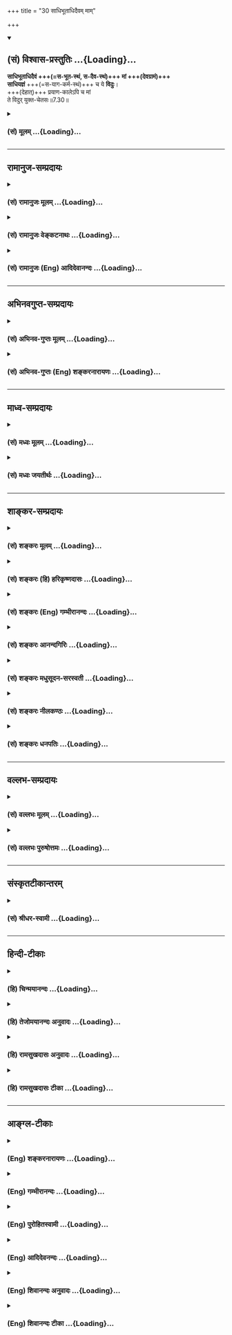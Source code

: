+++
title = "30 साधिभूताधिदैवम् माम्"

+++
<div class="js_include" newlevelforh1="2" title="(सं) विश्वास-प्रस्तुतिः" unfilled url="/mahAbhAratam/vyAsaH/shlokashaH/06-bhIShma-parva/03-bhagavad-gItA-parva/saMskRtam/vishvAsa-prastutiH/07_jnAna-vijnAna-yogaH/30_sAdhibhUtAdhidaiv.md">
<details open><summary><h2>(सं) विश्वास-प्रस्तुतिः ...{Loading}...</h2></summary>

**साधिभूताधिदैवं +++(=स-भूत-स्थं, स-दैव-स्थं)+++ मां +++(देवग्रामं)+++  
साधियज्ञं** +++(=स-याग-कर्म-स्थं)+++ च ये **विदुः**।  
+++(देहात्)+++ प्रयाण-कालेऽपि च मां  
ते विदुर् युक्त-चेतसः॥7.30॥
</details>
</div>
<div class="js_include collapsed" newlevelforh1="3" title="(सं) मूलम्" unfilled url="/mahAbhAratam/vyAsaH/shlokashaH/06-bhIShma-parva/03-bhagavad-gItA-parva/saMskRtam/mUlam/07_jnAna-vijnAna-yogaH/30_sAdhibhUtAdhidaiv.md">
<details><summary><h3>(सं) मूलम् ...{Loading}...</h3></summary>

साधिभूताधिदैवं मां साधियज्ञं च ये विदुः।  
प्रयाणकालेऽपि च मां ते विदुर्युक्तचेतसः।।7.30।।
</details>
</div>


_________________
## रामानुज-सम्प्रदायः
<div class="js_include collapsed" newlevelforh1="3" title="(सं) रामानुजः मूलम्" unfilled url="/mahAbhAratam/vyAsaH/shlokashaH/06-bhIShma-parva/03-bhagavad-gItA-parva/saMskRtam/rAmAnujaH/mUlam/07_jnAna-vijnAna-yogaH/30_sAdhibhUtAdhidaiv.md">
<details><summary><h3>(सं) रामानुजः मूलम् ...{Loading}...</h3></summary>

।।7.30।। अत्र **य** इति पुनर्निर्देशात्  
पूर्वनिर्दिष्टेभ्यः अन्ये अधिकारिणो ज्ञायन्ते। 

**साधिभूतं साधिदैवं माम्** ऐश्वर्यार्थिनो ये विदुः इत्य् एतद् 
अनुवाद-स्वरूपम् अपि  
अप्राप्तार्थत्वात् तद्-विधायकम् एव।

तथा **साधियज्ञम्** इत्यपि त्रयाणाम् अधिकारिणाम् अविशेषेण विधीयते  
अर्थ-स्वाभाव्यात् त्रयाणां हि नित्य-नैमित्तिक-रूप-महा-यज्ञाद्य्-अनुष्ठानम् अवर्जनीयम्।  
ते च **प्रयाणकाले ऽपि** स्व-प्राप्यानुगुणं **मां विदुः**।  

**ते च** इति चकारात् पूर्वे जरा-मरण-मोक्षाय यतमानाश् च **प्रयाण-कालेऽपि विदुः** इति समुच्चीयन्ते।  
अनेन ज्ञानिनः अपि अर्थस्वाभाव्यात् **साधियज्ञं मां विदुः प्रयाणकाले अपि** स्व-प्राप्यानुगुणं मां विदुः इति उक्तं भवति।

</details>
</div>
<div class="js_include collapsed" newlevelforh1="3" title="(सं) रामानुजः वेङ्कटनाथः" unfilled url="/mahAbhAratam/vyAsaH/shlokashaH/06-bhIShma-parva/03-bhagavad-gItA-parva/saMskRtam/rAmAnujaH/venkaTanAthaH/07_jnAna-vijnAna-yogaH/30_sAdhibhUtAdhidaiv.md">
<details><summary><h3>(सं) रामानुजः वेङ्कटनाथः ...{Loading}...</h3></summary>

  
  
।।7.30।। साधिभूत इति श्लोकस्यश्वर्यार्थिविषयत्वं वक्तुमधिकारिणो
भेदमात्रज्ञापकं तावद्दर्शयति अत्रेति। पूर्वाधिकारिविषयत्वेसाधियज्ञं च ते
विदुः इति हि वक्तव्यम् न चैवं शिष्टाः पठन्ति। न चात्र यच्छब्दावृत्तेः
प्रयोजनमस्तीति भावः। प्रश्नोत्तरवशाच्चाधिकारिभेदः सेत्स्यति। एवं
सामान्येन ज्ञातमधिकारिभेदमधिभूतादिसामर्थ्याद्विशिनष्टिऐश्वर्यार्थिन
इति। जरामरणमोक्षाय \[7।29\] इत्यादाविव अत्रापि यच्छब्दवशादनुवादत्वं
प्रतीतमिति तत्प्रतिक्षिपतिइत्येतदित्यादिना। यदाग्नेयोऽष्टाकपालः
\[श.ब्रा.2।5।1।11\] इत्यादिवदिति भावः। अस्य च विधित्वं प्रश्नादिवशाच्च
फलिष्यति। नह्यवगते प्रश्नाद्यवकाशः। साधियज्ञम् इत्यस्यैकस्मिन्नधिकारिणि
निर्दिष्टस्याप्यर्थस्वाभाव्यात्ति्रष्वप्यन्वयं दर्शयति
तथेति। अर्थस्वाभाव्यादिति सर्वाधिकारिसाधारणतया
प्रमाणसिद्धयज्ञाख्यपदार्थस्वाभाव्यादित्यर्थः। एतदेव दर्शयति त्रयाणां
हीति। अन्यथासन्ध्याहीनोऽशुचिर्नित्यमनर्हः सर्वकर्मसु इत्यादिक्रमेण
कर्मानर्हत्वादिप्रसङ्ग इत्यभिप्रायेणाहअवर्जनीयमिति। अपि
चेत्येकाव्ययार्थत्वे प्रयोजनाभावात् पृथक्त्वे सप्रयोजनतया अन्वयसम्भवाच्च
विभज्याह ते चेति। अन्तिमप्रत्ययस्यैकस्यैव वक्ष्यमाणं विषयविशेषेण
प्राप्यानुगुणाकारत्वं युक्तचेतश्शब्देन विवक्षितमित्याह
स्वप्राप्यानुगुणमिति। चकारस्य पृथगन्वयेन लब्धमाहते चेति। चकारादिति
यद्वृत्तप्रतियोगिकत्वात्तद्वृत्तमैश्वर्यार्थिविषयमेव। चकारात्तु
पूर्वश्लोकोक्तानां समुच्चयः। तेषामपि ह्यन्तिमप्रत्यये विशेषो वक्ष्यत इति
भावः। त्रयाणाम् इत्यादिकमयुक्तं ज्ञानिनामत्र प्रसङ्गाभावादित्यत्राह
अनेनेति। यज्ञान्तिमप्रत्ययमात्रयोरधिकारित्रयसाधारण्यसिद्धेरिति भावः। इति
कवितार्किकसिंहस्य सर्वतन्त्रस्वतन्त्रस्य श्रीमद्वेङ्कटनाथस्य
वेदान्ताचार्यस्य कृतिषु श्रीमद्गीताभाष्यटीकायां सप्तमोऽध्यायः।।7।।

</details>
</div>
<div class="js_include collapsed" newlevelforh1="3" title="(सं) रामानुजः (Eng) आदिदेवानन्दः" unfilled url="/mahAbhAratam/vyAsaH/shlokashaH/06-bhIShma-parva/03-bhagavad-gItA-parva/saMskRtam/rAmAnujaH/english/AdidevAnandaH/07_jnAna-vijnAna-yogaH/30_sAdhibhUtAdhidaiv.md">
<details><summary><h3>(सं) रामानुजः (Eng) आदिदेवानन्दः ...{Loading}...</h3></summary>

7.30 Here, other alified persons distinct from those already mentioned
(i.e., those who desire Kaivalya) are to be understood, because of the mention again of the term 'those' (ye). Even though the declaration -
those seekers of fortune who know Me as being connected with the higher material entities' (Adhibhuta) and 'with that which is higher to divinities' (Adhidaiva) i.e., the self in Its lordship - resmles a repetition, it is really an injunction on account of the meaning not being known otherwise. The statement of knowing Me as being connected with the sacrifice is also enjoined as an injunction for all the three types of differently alified aspirants (those who aspire for Kaivalya,
wealth and liberation) without any difference, because of the nature of the subject matter, that being sacrificial. None of the three types of aspirants can give up the performance of the great sacrifices and other rituals in the form of periodical and occasional rituals. They know Me at the hour of death in a way corresponding with their objectivies.
Because of the term ca (too) in 'they too,' those who have been mentioned before as 'striving for release from old age and death' are also to be understood along with the others as knowing Me at the hour of death. By this, even the Jnanin knows Me as being connected with the sacrifice on account of the nature of the meaning of the subject treated
(i.e., sacrifice). They also know Me even at the hour of death in a way corresponding with their objective. The purport is that, besides the others mentioned earlier like the knower of the Self, those others who are now described as knowing Him with Adhibhuta, Adhidaiva and Adhiyajna are to be included among those who will know Him at the time of death.

</details>
</div>


_________________
## अभिनवगुप्त-सम्प्रदायः
<div class="js_include collapsed" newlevelforh1="3" title="(सं) अभिनव-गुप्तः मूलम्" unfilled url="/mahAbhAratam/vyAsaH/shlokashaH/06-bhIShma-parva/03-bhagavad-gItA-parva/saMskRtam/abhinava-guptaH/mUlam/07_jnAna-vijnAna-yogaH/30_sAdhibhUtAdhidaiv.md">
<details><summary><h3>(सं) अभिनव-गुप्तः मूलम् ...{Loading}...</h3></summary>

।।7.28 7.30।। येषाम् इत्यादि युक्त-चेतस इत्य्-अन्तम्। 

ये तु विनष्टतामसाः पुण्यापुण्य-परिक्षय-क्षेमीकृतात्मानः ते विपाटित-महा-मोह-वितानाः सर्वम् एव भगवद्-रश्मि-खचितं जरा-मरण-मय-तमिस्र-स्रुतं ब्रह्म विदन्ति आध्यात्मिकाधिभौतिकाधिदैविकाधियाज्ञिकानि च ममैव रूपान्तराणि। 

**प्रयाणकाले** च नित्यं भगवद् भावितान्तः-करणत्वात् मां जानन्ति  
यतो येषां जन्म पूर्वमेव भगवत्-तत्त्वं  
ते अन्तकाले परमेश्वरं संस्मरेयुः।  
किं जन्मासेवनया इति ये मन्यन्ते  
तेषां तूष्णींभाव एव शोभनः इति।  
  

</details>
</div>
<div class="js_include collapsed" newlevelforh1="3" title="(सं) अभिनव-गुप्तः (Eng) शङ्करनारायणः" unfilled url="/mahAbhAratam/vyAsaH/shlokashaH/06-bhIShma-parva/03-bhagavad-gItA-parva/saMskRtam/abhinava-guptaH/english/shankaranArAyaNaH/07_jnAna-vijnAna-yogaH/30_sAdhibhUtAdhidaiv.md">
<details><summary><h3>(सं) अभिनव-गुप्तः (Eng) शङ्करनारायणः ...{Loading}...</h3></summary>

7.30 Yesam etc. upto yukta-cetasah. Those, in whom the darkness
(ignorance) has totally vanished, and the Self is well secured due to
the decaying of the good and bad effects of actions-they break off the
canopy of their \[castle of the\] mighty delusion and realise everything
as the Brahman studded (purified) with the rays of the Bhagavat,
emerging out of the darkness of old age and death; and realise 'what
governs the Self, the beings, the deities and the sacrifices are all My
own different aspects'. They also experience Me at the time of their
journey, on account of their having internal organ permanently immersed
in the thought of the Bhagavat. For, those who remember the Bhagavat
even earlier, since their birth-they at the last momnet would very well
remember the Absolute Lord. \[Hence\] it is good to simply keep silent
with regard to those who opine 'What is the use of worshiping since
\[the time of\] birth ;'

</details>
</div>


_________________
## माध्व-सम्प्रदायः
<div class="js_include collapsed" newlevelforh1="3" title="(सं) मध्वः मूलम्" unfilled url="/mahAbhAratam/vyAsaH/shlokashaH/06-bhIShma-parva/03-bhagavad-gItA-parva/saMskRtam/madhvaH/mUlam/07_jnAna-vijnAna-yogaH/30_sAdhibhUtAdhidaiv.md">
<details><summary><h3>(सं) मध्वः मूलम् ...{Loading}...</h3></summary>

।।7.30।। Sri Madhvacharya did not comment on this sloka.

</details>
</div>
<div class="js_include collapsed" newlevelforh1="3" title="(सं) मध्वः जयतीर्थः" unfilled url="/mahAbhAratam/vyAsaH/shlokashaH/06-bhIShma-parva/03-bhagavad-gItA-parva/saMskRtam/madhvaH/jayatIrthaH/07_jnAna-vijnAna-yogaH/30_sAdhibhUtAdhidaiv.md">
<details><summary><h3>(सं) मध्वः जयतीर्थः ...{Loading}...</h3></summary>

।।7.30।। Sri Jayatirtha did not comment on this sloka.

</details>
</div>


_________________
## शाङ्कर-सम्प्रदायः
<div class="js_include collapsed" newlevelforh1="3" title="(सं) शङ्करः मूलम्" unfilled url="/mahAbhAratam/vyAsaH/shlokashaH/06-bhIShma-parva/03-bhagavad-gItA-parva/saMskRtam/shankaraH/mUlam/07_jnAna-vijnAna-yogaH/30_sAdhibhUtAdhidaiv.md">
<details><summary><h3>(सं) शङ्करः मूलम् ...{Loading}...</h3></summary>

।।7.30।। **साधिभूताधिदैवम्** अधिभूतं च अधिदैवं च अधिभूताधिदैवम् सह
अधिभूताधिदैवेन वर्तते इति साधिभूताधिदैवं च **मां ये विदुः**
**साधियज्ञं** च सह अधियज्ञेन साधियज्ञं ये विदुः **प्रयाणकाले अपि च**
मरणकाले अपि च **मां ते विदुः युक्तचेतसः** समाहितचित्ता इति।। इति
श्रीमत्परमहंसपरिव्राजकाचार्यस्य
श्रीगोविन्दभगवत्पूज्यपादशिष्यस्यश्रीमच्छंकरभगवतः कृतौ
श्रीमद्भगवद्गीताभाष्ये  
  
सप्तमोऽध्यायः।।  
  

</details>
</div>
<div class="js_include collapsed" newlevelforh1="3" title="(सं) शङ्करः (हि) हरिकृष्णदासः" unfilled url="/mahAbhAratam/vyAsaH/shlokashaH/06-bhIShma-parva/03-bhagavad-gItA-parva/saMskRtam/shankaraH/hindI/harikRShNadAsaH/07_jnAna-vijnAna-yogaH/30_sAdhibhUtAdhidaiv.md">
<details><summary><h3>(सं) शङ्करः (हि) हरिकृष्णदासः ...{Loading}...</h3></summary>

।।7.30।। ( इसी प्रकार ) जो मनुष्य मुझ परमेश्वरको साधिभूताधिदैव अर्थात्
अधिभूत और अधिदैवके सहित जानते हैं एवं साधियज्ञ अर्थात् अधियज्ञके सहित भी
जानते हैं वे निरुद्धचित्त योगी लोग मरणकालमें भी मुझे यथावत् जानते हैं।

</details>
</div>
<div class="js_include collapsed" newlevelforh1="3" title="(सं) शङ्करः (Eng) गम्भीरानन्दः" unfilled url="/mahAbhAratam/vyAsaH/shlokashaH/06-bhIShma-parva/03-bhagavad-gItA-parva/saMskRtam/shankaraH/english/gambhIrAnandaH/07_jnAna-vijnAna-yogaH/30_sAdhibhUtAdhidaiv.md">
<details><summary><h3>(सं) शङ्करः (Eng) गम्भीरानन्दः ...{Loading}...</h3></summary>

7.30 Ye, those who; viduh, know; mam, Me; sa-adhi-bhuta-adhidaivam, as
existing in the physical and the divine planes; ca, and also;
sa-adhiyajnam, as existing in the context of the sacrifice; te, they;
yukta-cetasah, of concentrated minds-those who have their minds absorbed
in God; viduh, know; mam, Me; api ca, even; prayanakale, at the time of
death. \[For those who are devoted to God, there is not only the
knowledge of Brahman as identified with all individuals and all actions
(see previous verse), but also the knowledge of It as existing in all
things on the physical, the divine and the sacrificial planes. Those who
realize Brhaman as existing in the context of all the five, viz of the
individual, of actions, of the physical,of the divine, and of the
sacrifices-for them with such a realization there is no forgetting, loss
of awareness, of Brahman even at the critical moment of death.\]

</details>
</div>
<div class="js_include collapsed" newlevelforh1="3" title="(सं) शङ्करः आनन्दगिरिः" unfilled url="/mahAbhAratam/vyAsaH/shlokashaH/06-bhIShma-parva/03-bhagavad-gItA-parva/saMskRtam/shankaraH/AnandagiriH/07_jnAna-vijnAna-yogaH/30_sAdhibhUtAdhidaiv.md">
<details><summary><h3>(सं) शङ्करः आनन्दगिरिः ...{Loading}...</h3></summary>

।।7.30।। न केवलं भगवन्निष्ठानां सर्वाध्यात्मिककर्मात्मकब्रह्मवित्त्वमेव
किंत्वधिभूतादिसहितं तद्वेदित्वमपि सिध्यतीत्याह **साधिभूतेति।** अध्यात्मं
कर्माधिभूतमधिदैवमधियज्ञश्चेति पञ्चकमेतद्ब्रह्म ये विदुस्तेषां
यथोक्तज्ञानवतां समाहितचेतसामापदवस्थायामपि भगवत्तत्त्वज्ञानमप्रतिहतं
तिष्ठतीत्याह **प्रयाणेति।**अपिचेति निपाताभ्यां तस्यामवस्थायां
करणग्रामस्य व्यग्रतया ज्ञानासंभवेऽपि मयि समाहितचित्तानामुक्तज्ञानवतां
भगवत्तत्त्वज्ञानमयत्नलभ्यमिति द्योत्यते। तदनेन सप्तमेनोत्तममधिकारिणं
प्रति ज्ञेयं निरूपयता तदर्थमेव सर्वात्मकत्वादिकमुपदिशता
प्रकृतिद्वयद्वारेण सर्वकारणत्वादिति च वदता तत्पदवाच्यं तल्लक्ष्यं
चोपक्षिप्तम्। इति
श्रीमत्परमहंसपरिव्राजकाचार्यश्रीमच्छुद्धानन्दपूज्यपादशिष्यानन्दज्ञान0
सप्तमोऽध्यायः।।7।।  
  

</details>
</div>
<div class="js_include collapsed" newlevelforh1="3" title="(सं) शङ्करः मधुसूदन-सरस्वती" unfilled url="/mahAbhAratam/vyAsaH/shlokashaH/06-bhIShma-parva/03-bhagavad-gItA-parva/saMskRtam/shankaraH/madhusUdana-sarasvatI/07_jnAna-vijnAna-yogaH/30_sAdhibhUtAdhidaiv.md">
<details><summary><h3>(सं) शङ्करः मधुसूदन-सरस्वती ...{Loading}...</h3></summary>

।।7.30।। नचैवंभूतानां मद्भक्तानां मृत्युकालेऽपि विवशकरणतया मद्विस्मरणं
शङ्कनीयम् यतः साधिभूताधिदैवमधिभूताधिदैवाभ्यां सहितं तथा साधियज्ञं
चाधियज्ञेन च सहितं मां ये विदुश्चिन्तयन्ति ते युक्तचेतसः सर्वदा मयि
समाहितचेतसः सन्तस्तत्संस्कारपाटवात्प्रयाणकाले प्राणोत्क्रमणकाले
करणग्रामस्यात्यन्तन्यग्रतायामपि चकारादयत्नेनैव मत्कृपया मां सर्वात्मानं
विदुर्जानन्ति तेषां मृतिकालेऽपि मदाकारैव चित्तवृत्तिः
पूर्वोपचितसंस्कारपाटवाद्भवति। तथाच ते मद्भक्तियोगात्कृतार्था एवेति भावः।
अधिभूताधिदैवाधियज्ञशब्दानुत्तरेऽध्यायेऽर्जुनप्रश्नपूर्वकं व्याख्यास्यति
भगवानिति सर्वमनाविलम्। तदत्रोत्तमाधिकारिणं प्रति ज्ञेयं मध्यमाधिकारिणं
प्रति च ध्येयं लक्षणया मुख्यया च वृत्त्या तत्पदप्रतिपाद्यं ब्रह्म
निरूपितम्।

</details>
</div>
<div class="js_include collapsed" newlevelforh1="3" title="(सं) शङ्करः नीलकण्ठः" unfilled url="/mahAbhAratam/vyAsaH/shlokashaH/06-bhIShma-parva/03-bhagavad-gItA-parva/saMskRtam/shankaraH/nIlakaNThaH/07_jnAna-vijnAna-yogaH/30_sAdhibhUtAdhidaiv.md">
<details><summary><h3>(सं) शङ्करः नीलकण्ठः ...{Loading}...</h3></summary>

।।7.30।। एवं तत्पदार्थविवेकं सद्योमुक्तिहेतुं समाप्य
तत्प्राप्त्युपायभूतान्युपासनानि क्रममुक्तिफलानि विस्तरेण वक्तुकामः
संक्षेपेण सूत्रयति **साधिभूतेति।** अधिभूतं च अधिदैवं च ताभ्यां सहितं
साधिभूताधिदैवम्। तथाऽधियज्ञेन सहितं साधियज्ञं च मां ये विदुरुपासते ते
युक्तचेतसः। यतो नित्यं समाहितचित्तास्ततो मां प्रयाणकालेऽपि
सर्वजनव्यामोहके विदुरेव। भावनादार्ढ्यान्मरणकालेऽपि तस्य ज्ञानस्य प्रमोषो
न भवत्यतो भगवति नैरन्तर्येण दृढा भावना कर्तव्येति भावः। अधिभूतादिपदार्थं
तु भगवानेव व्याख्यास्यतीति नोक्तवन्तो वयम्।

</details>
</div>
<div class="js_include collapsed" newlevelforh1="3" title="(सं) शङ्करः धनपतिः" unfilled url="/mahAbhAratam/vyAsaH/shlokashaH/06-bhIShma-parva/03-bhagavad-gItA-parva/saMskRtam/shankaraH/dhanapatiH/07_jnAna-vijnAna-yogaH/30_sAdhibhUtAdhidaiv.md">
<details><summary><h3>(सं) शङ्करः धनपतिः ...{Loading}...</h3></summary>

।।7.30।। ननु मरणकाले तेषां त्वद्विस्मरणस्य संभवात्कथं संसारान्मोक्ष
इत्याशङ्क्याह सेति। अधिभूतं चाधिदैवं चाधिभूताधिदैवमिति
समाहारद्वन्द्वस्तेन सहवर्तत इति तम् अधियज्ञेन सह वर्तत इति तं च मां ये
विदुः प्रयाणकाले मरणकालेऽपि च मां ते युक्तचेतसो विदुरतस्तेषां
मोक्षप्राप्तौ न कोऽपि संदेह इति। साधिभूतादिपदार्थस्तु मूलएव
स्फुटीभविष्यति। तदनेन सप्तमाध्यानेनोक्तमाधिकारिणं प्रति ज्ञेयं निरुपयता
तज्ज्ञानार्थ मध्यमाधिकारिणं प्रति तत्पदवाच्यं प्रतिपादयता तत्पदवाच्यं
तल्लक्ष्यं च प्रदर्शितम्। श्रीगीताभाष्योत्कर्षदीपिकायां
सप्तमोध्यायः।।7।।  
  

</details>
</div>


_________________
## वल्लभ-सम्प्रदायः
<div class="js_include collapsed" newlevelforh1="3" title="(सं) वल्लभः मूलम्" unfilled url="/mahAbhAratam/vyAsaH/shlokashaH/06-bhIShma-parva/03-bhagavad-gItA-parva/saMskRtam/vallabhaH/mUlam/07_jnAna-vijnAna-yogaH/30_sAdhibhUtAdhidaiv.md">
<details><summary><h3>(सं) वल्लभः मूलम् ...{Loading}...</h3></summary>

।।7.30।। साधिभूतेति। अत्रये इति पुनर्निदेशात्पूर्वनिर्दिष्टेभ्योऽन्ये
जिज्ञासव उक्ता इत्यवसीयते। ये च मां (साधिभूतं) साधिदैवं साधियज्ञमिति
विशेषसहितं विदुरिति। किञ्च भगवत्तत्त्वजिज्ञासवः प्राणानां प्रयाणकालेऽपि
ते च मां तथाभूतमात्मानं विदुः। किम्भूतास्ते युक्तचेतस इति योगसिद्धिरन्ते
सूचिता।

</details>
</div>
<div class="js_include collapsed" newlevelforh1="3" title="(सं) वल्लभः पुरुषोत्तमः" unfilled url="/mahAbhAratam/vyAsaH/shlokashaH/06-bhIShma-parva/03-bhagavad-gItA-parva/saMskRtam/vallabhaH/puruShottamaH/07_jnAna-vijnAna-yogaH/30_sAdhibhUtAdhidaiv.md">
<details><summary><h3>(सं) वल्लभः पुरुषोत्तमः ...{Loading}...</h3></summary>

  
  
।।7.30।। एवं ज्ञानस्य फलम् आह - साधिभूताधिदेव मेति। 

**साधिभूताधिदैवम्** - अधिभूतेन अधिकरणात्मकेन, अधिदेवेन मूलरूपेण सह, अधियज्ञेन अंशात्मक-कर्म-रूपेण च सहितं,  
**ये मां विदुस् ते युक्तचेतसः** - युक्तं तन्-निष्ठं चेतो येषां तादृशा भवन्ति - मां प्राप्नुवन्तीत्यर्थः। 

**च** पुनः **प्रयाणकाले** मरणसमयेऽपि भ्रमादि-रहितास् ते **मां विदुः** जानन्ति मरण-काले स्वज्ञानोक्त्या - "अन्ते या मतिः सा गतिः" \[ \] इति वाक्योक्तरीत्या प्राप्नुवन्तीति व्यञ्जितम्।  
  
भक्तानाम् एव श्रीकृष्ण-ज्ञान-विज्ञान-योग्यता। अतोऽत्र ज्ञानविज्ञानयोगं हरिर् उवाच हि।।7।।

</details>
</div>


_________________
## संस्कृतटीकान्तरम्
<div class="js_include collapsed" newlevelforh1="3" title="(सं) श्रीधर-स्वामी" unfilled url="/mahAbhAratam/vyAsaH/shlokashaH/06-bhIShma-parva/03-bhagavad-gItA-parva/saMskRtam/shrIdhara-svAmI/07_jnAna-vijnAna-yogaH/30_sAdhibhUtAdhidaiv.md">
<details><summary><h3>(सं) श्रीधर-स्वामी ...{Loading}...</h3></summary>

।।7.30।। न चैवंभूतानां योगभ्रंशशङ्कापीत्याह **साधिभूताधिदैवमिति।**
अधिभूतादिशब्दानामर्थं भगवानेवानन्तराध्याये व्याख्यास्यति।
अधिभूतेनाधिदैवेन च सहाधियज्ञेन च सहितं ये मां भजन्ति ते युक्तचेतसः
मय्यासक्तमनसः प्रयाणकालेऽपि मरणसमयेऽपि मां विदुर्जानन्ति नतु तदापि
व्याकुलीभूय मां विस्मरन्ति। अतो मद्भक्तानां न योगभ्रंशशङ्केत्यर्थः।

</details>
</div>


_________________
## हिन्दी-टीकाः
<div class="js_include collapsed" newlevelforh1="3" title="(हि) चिन्मयानन्दः" unfilled url="/mahAbhAratam/vyAsaH/shlokashaH/06-bhIShma-parva/03-bhagavad-gItA-parva/hindI/chinmayAnandaH/07_jnAna-vijnAna-yogaH/30_sAdhibhUtAdhidaiv.md">
<details><summary><h3>(हि) चिन्मयानन्दः ...{Loading}...</h3></summary>

।।7.30।। आत्मानुभवी पुरुष न केवल मन के स्वभाव (अध्यात्म) और कर्म ऋ़े
स्वरूप को ही जानते हैं वरन् वे अधिभूत (पंच विषय रूप जगत्) अधिदैव
(इन्द्रिय मन और बुद्धि की कार्य प्रणाली) और अधियज्ञ अर्थात् उन
परिस्थितियों को भी जानते हैं जिनमें विषय ग्रहण रूप यज्ञ सम्पन्न होता
है। ईश्वर के किसी रूप विशेष के भक्त के विषय में सम्भवत यह धारणा उचित हो
सकती है कि भक्तजन अव्यावहारिक होते हैं और उनमें सांसारिक जीवन को
सफलतापूर्वक जीने की कुशलता नहीं होती। एक सगुण उपासक अपने इष्ट देवता का
ध्यान करने में ही इतना भावुक और व्यस्त हो जाता है कि उसमें संसार को
समझने की न रुचि होती है और न क्षमता। परन्तु वेदान्त शास्त्र में
आत्मज्ञानी पुरुष का जो चित्रण मिलता है उसके अनुसार वह पुरुष न केवल
आत्मानुभव में दृढ़निष्ठ होता है वरन् वह सर्वत्र सदा एवं समस्त
परिस्थितियों में अपने मन का स्वामी बना रहता है और ऐसी सार्मथ्य से
सम्पन्न होता है जिसे सम्पूर्ण जगत् को स्वीकार करना पड़ता है। ऐसा
स्वामित्व प्राप्त पुरुष ही जगत् को नेतृत्व प्रदान कर सकता है। सब प्रकार
के असंयम एवं विपर्ययों से मुक्त वह ज्ञानी पुरुष अध्यात्म और अधिभूत को
जानते हुए जगत् में ईश्वर के समान रहता है। सारांशत इस अध्याय की समाप्ति
भगवान् की इस घोषणा के साथ होती है कि जो पुरुष मुझे जानता है वह सब कुछ
जानता है। भगवान् श्रीकृष्ण के समान वह अपनी वर्तमान तथा भावी पीढ़ियों के
भाग्य निर्माण में मार्गदर्शक बनता है। इस अध्याय के अन्तिम दो श्लोक उनमें
प्रयुक्त पारिभाषिक शब्दों का पूर्णरूप से वर्णन नहीं करते हैं। ये
सूत्ररूप श्लोक हैं जिनका विस्तृत विवेचन अगले अध्याय में किया गया है। दो
अध्यायों को संबद्ध करने की पारम्परिक शास्त्रीय पद्धतियों में से यह एक
पद्धति है। conclusionँ़ तत्सदिति श्रीमद्भगवद्गीतासूपनिषत्सु
ब्रह्मविद्यायां योगशास्त्रे  
  
श्रीकृष्णार्जुनसंवादे ज्ञानविज्ञानयोगो नाम सप्तमोऽध्याय।। इस प्रकार
श्रीकृष्णार्जुनसंवाद के रूप में ब्रह्मविद्या और योगशास्त्र स्वरूप
श्रीमद्भगवद्गीतोपनिषद् का ज्ञानविज्ञानयोग नामक सप्तम अध्याय समाप्त होता
है। उपनिषदों में उपदिष्ट सिद्धांत महर्षि व्यास के समय केवल काव्यत्मक
पूर्णत्व के काल्पनिक वर्णन के रूप में रह गये थे जिनका जीवन की वास्तविकता
से कोई सम्बन्ध नहीं था। इस प्रकार अपनी संस्कृति के मूल वैभव एवं सार्मथ्य
से विलग हुए हिन्दुओं की सांस्कृतिक चेतना में पुनर्जीवित करना आवश्यक था।
यह कार्य उन्हें उनके दार्शनिक सिद्धांतों में सौन्दर्य एवं तेजस्विता को
दर्शा कर सम्पन्न किया जा सकता था। इस अध्याय में भगवान् श्रीकृष्ण ने
निश्चयात्मक रूप से यह सिद्ध किया है तथा इस पर बल दिया है कि वेदान्त
प्रतिपादित पूर्णत्व कोई कल्पना नहीं वरन् वह साधक की वास्तविक उपलब्धि बन
सकती है जिसे जीवन में सफलतापूर्वक जी कर वह अप्ानी पीढ़ी का कल्याण कर
सकता है। अत इस अध्याय का ज्ञानविज्ञानयोग शीर्षक अत्यन्त उपयुक्त है। केवल
ज्ञान विशेष उपयोगी नहीं होता। ज्ञान का पूर्णत्व उसके यथार्थ अनुभव में
है। ज्ञान का उपदेश तो दिया जा सकता है परन्तु अनुभव (विज्ञान) नहीं। धर्म
तत्त्व ज्ञान का उपदेश देता है और उसके साथ ही उन उपायों का भी निर्देशन
करता है जिनके द्वारा वह ज्ञान साधक का अपना विज्ञान बन सके और जीवन के साथ
एकरूप हो जाय। इस प्रकार धर्म का प्रयोजन ऐसे अनुभवी पुरुषों का निर्माण
करना है जो जीवन के परम पुरुषार्थ को प्राप्त करके धर्म को सत्योचित
प्रमाणित कर सकें और अपनी पीढ़ियों को आनन्दाभिभूत करके कृतार्थ करने में
सक्षम हों।

</details>
</div>
<div class="js_include collapsed" newlevelforh1="3" title="(हि) तेजोमयानन्दः अनुवादः" unfilled url="/mahAbhAratam/vyAsaH/shlokashaH/06-bhIShma-parva/03-bhagavad-gItA-parva/hindI/tejomayAnandaH/anuvAdaH/07_jnAna-vijnAna-yogaH/30_sAdhibhUtAdhidaiv.md">
<details><summary><h3>(हि) तेजोमयानन्दः अनुवादः ...{Loading}...</h3></summary>

।।7.30।। जो पुरुष अधिभूत और अधिदैव तथा अधियज्ञ के सहित मुझे जानते हैं,
वे युक्तचित्त वाले पुरुष अन्तकाल में भी मुझे जानते हैं।।

</details>
</div>
<div class="js_include collapsed" newlevelforh1="3" title="(हि) रामसुखदासः अनुवादः" unfilled url="/mahAbhAratam/vyAsaH/shlokashaH/06-bhIShma-parva/03-bhagavad-gItA-parva/hindI/rAmasukhadAsaH/anuvAdaH/07_jnAna-vijnAna-yogaH/30_sAdhibhUtAdhidaiv.md">
<details><summary><h3>(हि) रामसुखदासः अनुवादः ...{Loading}...</h3></summary>

।।7.30।। जो मनुष्य अधिभूत, अधिदैव और अधियज्ञके सहित मुझे जानते हैं, वे
युक्तचेता मनुष्य अन्तकालमें भी मुझे ही जानते हैं अर्थात् प्राप्त होते
हैं।

</details>
</div>
<div class="js_include collapsed" newlevelforh1="3" title="(हि) रामसुखदासः टीका" unfilled url="/mahAbhAratam/vyAsaH/shlokashaH/06-bhIShma-parva/03-bhagavad-gItA-parva/hindI/rAmasukhadAsaH/TIkA/07_jnAna-vijnAna-yogaH/30_sAdhibhUtAdhidaiv.md">
<details><summary><h3>(हि) रामसुखदासः टीका ...{Loading}...</h3></summary>

।।7.30।।***व्याख्या--'*साधिभूताधिदैवं मां साधियज्ञं च ये
विदुः'--**\[पूर्वश्लोकमें निर्गुणनिराकारको जाननेका वर्णन करके अब
सगुणसाकारको जाननेकी बात कहते हैं। \]यहाँ अधिभूत नाम भौतिक स्थूल सृष्टिका
है जिसमें तमोगुणकी प्रधानता है। जितनी भी भौतिक सृष्टि है उसकी स्वतन्त्र
सत्ता नहीं है। उसका क्षणमात्र भी स्थायित्व नहीं है। फिर भी यह भौतिक
सृष्टि सत्य दीखती है अर्थात् इसमें सत्यता स्थिरता सुखरूपता श्रेष्ठता और
आकर्षण दीखता है। यह सत्यता आदि सबकेसब वास्तवमें भगवान्के ही हैं
क्षणभङ्गुर संसारके नहीं। तात्पर्य है कि जैसे बर्फकी सत्ता जलके बिना नहीं
हो सकती ऐसे ही भौतिक स्थूल सृष्टि अर्थात् अधिभूतकी सत्ता भगवान्के बिना
नहीं हो सकती। इस प्रकार तत्त्वसे यह संसार भगवत्स्वरूप ही है ऐसा जानना ही
अधिभूतके सहित भगवान्को जानना है। अधिदैव नाम सृष्टिकी रचना करनेवाले
हिरण्यगर्भ ब्रह्माजीका है जिनमें रजोगुणकी प्रधानता है। भगवान् ही
ब्रह्माजीके रूपमें प्रकट होते हैं अर्थात् तत्त्वसे ब्रह्माजी भगवत्स्वरूप
ही हैं ऐसा जानना ही अधिदैवके सहित भगवान्को जानना है। अधियज्ञ नाम भगवान्
विष्णुका है जो अन्तर्यामीरूपसे सबमें व्याप्त हैं और जिनमें सत्त्वगुणकी
प्रधानता है। तत्त्वसे भगवान् ही अन्तर्यामीरूपसे सबमें परिपूर्ण हैं ऐसा
जानना ही अधियज्ञके सहित भगवान्को जानना है। अधिभूत अधिदैव और अधियज्ञके
सहित भगवान्को जाननेका तात्पर्य है कि भगवान् श्रीकृष्णके शरीरके किसी एक
अंशमें विराट्रूप है (गीता 10। 42 11। 7) और उस विराट्रूपमें अधिभूत (अनन्त
ब्रह्माण्ड) अधिदैव (ब्रह्माजी) और अधियज्ञ (विष्णु) आदि सभी हैं जैसा कि
अर्जुनने कहा है हे देव मैं आपके शरीरमें सम्पूर्ण प्राणियोंको जिनकी
नाभिसे कमल निकला है उन विष्णुको कमलपर विराजमान ब्रह्मको और शंकर आदिको
देख रहा हूँ (गीता 11। 15)। अतः तत्त्वसे अधिभूत अधिदैव और अधियज्ञ भगवान्
श्रीकृष्ण ही हैं। श्रीकृष्ण ही समग्र भगवान् हैं। '**प्रयाणकालेऽपि च मां
ते विदुर्युक्तचेतसः'--**जो संसारके भोगों और संग्रहकी
प्राप्तिअप्राप्तिमें समान रहनेवाले हैं तथा संसारसे सर्वथा उपरत होकर
भगवान्में लगे हुए हैं वे पुरुष युक्तचेता हैं। ऐसे युक्तचेता मनुष्य
अन्तकालमें भी मेरेको ही जानते हैं अर्थात् अन्तकालकी पीड़ा आदिमें भी वे
मेरेमें ही अटलरूपसे स्थित रहते हैं। उनकी ऐसी दृढ़ स्थिति होती है कि वे
स्थूल और सूक्ष्मशरीरमें कितनी ही हलचल होनेपर भी कभी किञ्चिन्मात्र भी
विचलित नहीं होते।  
  
**भगवान्के समग्ररूपसम्बन्धी** **विशेष बात**  
  
(1)  
  
प्रकृति और प्रकृतिके कार्य क्रिया पदार्थ आदिके साथ अपना सम्बन्ध माननेसे
ही सभी विकार पैदा होते हैं और उन क्रिया पदार्थ आदिकी प्रकटरूपसे सत्ता
दीखने लग जाती है। परन्तु प्रकृति और प्रकृतिके कार्यसे सर्वथा
सम्बन्धविच्छेद करके भगवत्स्वरूपमें स्थित होनेसे उनकी स्वतन्त्र सत्ता उस
भगवत्तत्त्वमें ही लीन हो जाती है। फिर उनकी कोई स्वतन्त्र सत्ता नहीं
दीखती। जैसे किसी व्यक्तिके विषयमें हमारी जो अच्छे और बुरेकी मान्यता है वह
मान्यता हमारी ही की हुई है। तत्त्वसे तो वह व्यक्ति भगवान्का स्वरूप है
अर्थात् उस व्यक्तिमें तत्त्वके सिवाय दूसरा कोई स्वतन्त्र व्यक्तित्व ही
नहीं है। ऐसे ही संसारमें यह ठीक है यह बेठीक है इस प्रकार ठीकबेठीककी
मान्यता हमारी ही की हुई है। तत्त्वसे तो संसार भगवान्का स्वरूप ही है। हाँ
संसारमें जो वर्णआश्रमकी मर्यादा है ऐसा काम करना चाहिये और ऐसा नहीं करना
चाहिये यह जो विधिनिषेधकी मर्यादा है इसको महापुरुषोंने जीवोंके कल्याणार्थ
व्यवहारके लिये मान्यता दी है। जब यह भौतिक सृष्टि नहीं थी तब भी भगवान् थे
और इसके लीन होनेपर भी भगवान् रहेंगे इस तरहसे जब वास्तविक भगवत्तत्त्वका
बोध हो जाता है तब भौतिक सृष्टिकी सत्ता भगवान्में ही लीन हो जाती है
अर्थात् इस सृष्टिकी स्वतन्त्र सत्ता नहीं रहती। इसका यह तात्पर्य नहीं है
कि संसारकी स्वतन्त्र सत्ता न रहनेपर संसार मिट जाता है उसका अभाव हो जाता
है प्रत्युत अन्तःकरणमें सत्यत्वेन जो संसारकी सत्ता और महत्ता बैठी हुई थी
जो कि जीवके कल्याणमें बाधक थी वह नहीं रहती। जैसे सोनेके गहनोंकी अनेक
तरहकी आकृति और अलगअलग उपयोग होनेपर भी उन सबमें एक ही सोना है ऐसे ही
भगवद्भक्तके द्वारा अनेक तरहका यथायोग्य सांसारिक व्यवहार होनेपर भी उन
सबमें एक ही भगवत्तत्त्व है ऐसी अटलबुद्धि रहती है। इस तत्त्वको समझनेके
लिये ही उन्तीसवें और तीसवें श्लोकमें समग्ररूपका वर्णन हुआ है। (2)  
  
उपासनाकी दृष्टिसे भगवान्के प्रायः दो रूपोंका विशेष वर्णन आता है एक सगुण
और एक निर्गुण। इनमें सगुणके दो भेद होते हैं एक सगुणसाकार और एक
सगुणनिराकार। परन्तु निर्गुणके दो भेद नहीं होते निर्गुण निराकार ही होता
है। हाँ निराकारके दो भेद होते हैं एक सगुणनिराकार और एक
निर्गुणनिराकार। उपासना करनेवाले दो रुचिके होते हैं एक सगुणविषयक रुचिवाला
होता है और एक निर्गुणविषयक रुचिवाला होता है। परन्तु इन दोनोंकी उपासना
भगवान्के सगुणनिराकार रूपसे ही शुरू होती है जैसे परमात्मप्राप्तिके लिये
कोई भी साधक चलता है तो वह पहले परमात्मा है इस प्रकार परमात्माकी सत्ताको
मानता है और वे परमात्मा सबसे श्रेष्ठ हैं सबसे दयालु हैं उनसे बढ़कर कोई
है नहीं ऐसे भाव उसके भीतर रहते हैं तो उपासना सगुणनिराकारसे ही शुरू हुई।
इसका कारण यह है कि बुद्धि प्रकृतिका कार्य (सगुण) होनेसे निर्गुणको पकड़
नहीं सकती। इसलिये निर्गुणके उपासकका लक्ष्य तो निर्गुणनिराकार होता है पर
बुद्धिसे वह सगुणनिराकारका ही चिन्तन करता है **(टिप्पणी प₀ 445)**। सगुणकी
ही उपासना करनेवाले पहले सगुणसाकार मानकर उपासना करते हैं। परन्तु मनमें
जबतक साकाररूप दृढ़ नहीं होता तबतक प्रभु हैं और वे मेरे सामने हैं ऐसी
मान्यता मुख्य होती है। इस मान्यतामें सगुण भगवान्की अभिव्यक्ति जितनी अधिक
होती है उतनी ही उपासना ऊँची मानी जाती है। अन्तमें जब वह सगुणसाकाररूपसे
भगवान्के दर्शन भाषण स्पर्श और प्रसाद प्राप्त कर लेता है तब उसकी उपासनाकी
पूर्णता हो जाती है। निर्गुणकी उपासना करनेवाले परमात्माको सम्पूर्ण
संसारमें व्यापक समझते हुए चिन्तन करते हैं। उनकी वृत्ति जितनी ही सूक्ष्म
होती चली जाती है उतनी ही उनकी उपासना ऊँची मानी जाती है। अन्तमें सांसारिक
आसक्ति और गुणोंका सर्वथा त्याग होनेपर जब मैं तू आदि कुछ भी नहीं रहता
केवल चिन्मयतत्त्व शेष रह जाता है तब उसकी उपासनाकी पूर्णता हो जाती है। इस
प्रकार दोनोंकी अपनीअपनी उपासनाकी पूर्णता होनेपर दोनोंकी एकता हो जाती है
अर्थत् दोनों एक हीतत्त्वको प्राप्त हो जाते हैं **(टिप्पणी प₀ 446.1)**।
सगुणसाकारके उपासकोंको तो भगवत्कृपासे निर्गुणनिराकारका भी बोध हो जाता है
**मम दरसन फल परम अनूपा। जीव पाव निज सहज सरूपा।।**(मानस 3। 36। 5)
निर्गुणनिराकारके उपासकमें यदि भक्तिके संस्कार हैं और भगवान्के दर्शनकी
अभिलाषा है तो उसे भगवान्के दर्शन हो जाते हैं अथवा भगवान्को उससे कुछ काम
लेना होता है तो भगवान् अपनी तरफसे भी दर्शन दे सकते हैं। जैसे
निर्गुणनिराकारके उपासक मधुसूदनाचार्यजीको भगवान्ने अपनी तरफसे दर्शन दिये
थे **(टिप्पणी प₀ 446.2)**। (3)  
  
वास्तवमें परमात्मा सगुणनिर्गुण साकारनिराकार सब कुछ हैं। सगुणनिर्गुण तो
उनके विशेषण हैं नाम हैं। साधक परमात्माको गुणोंके सहित मानता है तो उसके
लिये वे सगुण हैं और साधक उनको गुणोंसे रहित मानता है तो उसके लिये वे
निर्गुण हैं। वास्तवमें परमात्मा सगुण तथा निर्गुण दोनों हैं और दोनोंसे
परे भी हैं। परन्तु इस वास्तविकताका पता तभी लगता है जब बोध होता
है। भगवान्के सौन्दर्य माधुर्य ऐश्वर्य औदार्य आदि जो दिव्य गुण हैं उन
गुणोंके सहित सर्वत्र व्यापक परमात्माको सगुण कहते हैं। इस सगुणके दो भेद
होते हैं

</details>
</div>


_________________
## आङ्ग्ल-टीकाः
<div class="js_include collapsed" newlevelforh1="3" title="(Eng) शङ्करनारायणः" unfilled url="/mahAbhAratam/vyAsaH/shlokashaH/06-bhIShma-parva/03-bhagavad-gItA-parva/english/shankaranArAyaNaH/07_jnAna-vijnAna-yogaH/30_sAdhibhUtAdhidaiv.md">
<details><summary><h3>(Eng) शङ्करनारायणः ...{Loading}...</h3></summary>

7.30. Those who realise Me as one \[identical\] with what governs the beings, deities and with what governs the sacrifices-they, even at the moment of their journey, experience Me, with their mastering the Yoga.

</details>
</div>
<div class="js_include collapsed" newlevelforh1="3" title="(Eng) गम्भीरानन्दः" unfilled url="/mahAbhAratam/vyAsaH/shlokashaH/06-bhIShma-parva/03-bhagavad-gItA-parva/english/gambhIrAnandaH/07_jnAna-vijnAna-yogaH/30_sAdhibhUtAdhidaiv.md">
<details><summary><h3>(Eng) गम्भीरानन्दः ...{Loading}...</h3></summary>

7.30 Those who know me as existing in the physical and the divine planes, and also in the context of the sacrifice, they of concentrated minds know Me even at the time of death.

</details>
</div>
<div class="js_include collapsed" newlevelforh1="3" title="(Eng) पुरोहितस्वामी" unfilled url="/mahAbhAratam/vyAsaH/shlokashaH/06-bhIShma-parva/03-bhagavad-gItA-parva/english/purohitasvAmI/07_jnAna-vijnAna-yogaH/30_sAdhibhUtAdhidaiv.md">
<details><summary><h3>(Eng) पुरोहितस्वामी ...{Loading}...</h3></summary>

7.30 Those who see Me in the life of the world, in the universal sacrifice, and as pure Divinity, keeping their minds steady, they live in Me, even in the crucial hour of death."

</details>
</div>
<div class="js_include collapsed" newlevelforh1="3" title="(Eng) आदिदेवनन्दः" unfilled url="/mahAbhAratam/vyAsaH/shlokashaH/06-bhIShma-parva/03-bhagavad-gItA-parva/english/AdidevanandaH/07_jnAna-vijnAna-yogaH/30_sAdhibhUtAdhidaiv.md">
<details><summary><h3>(Eng) आदिदेवनन्दः ...{Loading}...</h3></summary>

7.30 And those who know Me with the Adhibhuta, Adhidaiva and the Adhiyajna, they too, with their minds fixed in meditation, know Me even at the hour of death.

</details>
</div>
<div class="js_include collapsed" newlevelforh1="3" title="(Eng) शिवानन्दः अनुवादः" unfilled url="/mahAbhAratam/vyAsaH/shlokashaH/06-bhIShma-parva/03-bhagavad-gItA-parva/english/shivAnandaH/anuvAdaH/07_jnAna-vijnAna-yogaH/30_sAdhibhUtAdhidaiv.md">
<details><summary><h3>(Eng) शिवानन्दः अनुवादः ...{Loading}...</h3></summary>

7.30 Those who know Me with the Adhibhuta (pertaining to the elements),
Adhidaiva (pertaining to the gods) and the Adhiyajna (pertaining to the sacrifice) know Me even at the time of death, steadfast in mind.

</details>
</div>
<div class="js_include collapsed" newlevelforh1="3" title="(Eng) शिवानन्दः टीका" unfilled url="/mahAbhAratam/vyAsaH/shlokashaH/06-bhIShma-parva/03-bhagavad-gItA-parva/english/shivAnandaH/TIkA/07_jnAna-vijnAna-yogaH/30_sAdhibhUtAdhidaiv.md">
<details><summary><h3>(Eng) शिवानन्दः टीका ...{Loading}...</h3></summary>

7.30 साधिभूताधिदैवम् with the Adhibhuta and the Adhidaiva together; माम्
Me; साधियज्ञम् with the Adhiyajna; च and; ये who; विदुः know; प्रयाणकाले
at the time of death; अपि even; च and; माम् Me; ते they; विदुः know;
युक्तचेतसः steadfast in mind.Commentary They who are steadfast in mind;
who have taken refuge in Me; who know Me as the knowledge of elements in the physical plane; as the knowledge of the gods in the celestial or mental plane; as the knowledge of the sacrifice in the realm of sacrifice; are not affected by death. They do not lose their memory.
They continue to keep up the consciousness of Me even at the time of their departure from this world. Those who worship Me along with these three know Me even at the time of death. (Cf.VIII.25)(This chapter is known by the names Vijnana Yoga and Jnana Yoga also.)Thus in the Upanishads of the glorious Bhagavad Gita; the Science of the Eternal;
the scripture of Yoga; the dialogue between Sri Krishna and Arjuna; ends the seventh discourse entitledThe Yoga of Wisdom and Realisation. ,

</details>
</div>
